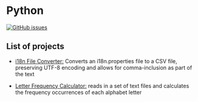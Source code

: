 # Python

[![GitHub issues](https://img.shields.io/github/issues/Carla-de-Beer/Python.svg?style=flat-square)](https://github.com/Carla-de-Beer/Processing/issues)

## List of projects

* [i18n File Converter:](https://github.com/Carla-de-Beer/Python/tree/master/i18n%20File%20Converter) Converts an i18n.properties file to a CSV file, preserving UTF-8 encoding and allows for comma-inclusion as part of the text

* [Letter Frequency Calculator:](https://github.com/Carla-de-Beer/Python/tree/master/Letter%20Frequency%20Calculator) reads in a set of text files and calculates the frequency occurrences of each alphabet letter
